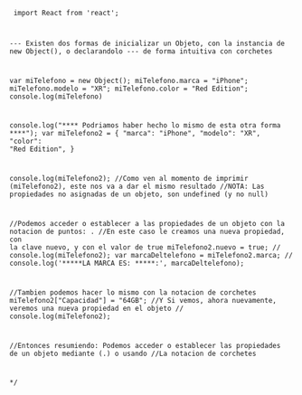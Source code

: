<Code language="javascript"> import React from 'react';

--- Existen dos formas de inicializar un Objeto, con la instancia de new Object(), o declarandolo
--- de forma intuitiva con corchetes

var miTelefono = new Object();
miTelefono.marca = "iPhone";
miTelefono.modelo = "XR";
miTelefono.color = "Red Edition";
console.log(miTelefono)

console.log("**** Podriamos haber hecho lo mismo de esta otra forma ****");
var miTelefono2 = {
    "marca": "iPhone",
    "modelo": "XR",
    "color": "Red Edition",
}

console.log(miTelefono2);
//Como ven al momento de imprimir (miTelefono2), este nos va a dar el mismo resultado
//NOTA: Las propiedades no asignadas de un objeto, son undefined (y no null)

//Podemos acceder o establecer a las propiedades de un objeto con la notacion de puntos: .
//En este caso le creamos una nueva propiedad, con la clave nuevo, y con el valor de true
miTelefono2.nuevo = true;
// console.log(miTelefono2);
var marcaDeltelefono = miTelefono2.marca;
// console.log('*****LA MARCA ES: *****:', marcaDeltelefono);

//Tambien podemos hacer lo mismo con la notacion de corchetes
miTelefono2["Capacidad"] = "64GB";
//Y Si vemos, ahora nuevamente, veremos una nueva propiedad en el objeto
// console.log(miTelefono2);

//Entonces resumiendo: Podemos acceder o establecer las propiedades de un objeto mediante (.) o usando 
//La notacion de corchetes
  
*/  

 </Code>